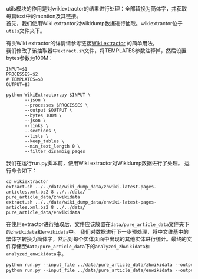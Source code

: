 
utils模块的作用是对wikiextractor的结果进行处理：全部替换为简体字，并获取每篇text中的mention及其链接。  
首先，我们使用Wiki extractor对wikidump数据进行抽取。wikiextractor位于`utils`文件夹下。

有关Wiki extractor的详情请参考链接[Wiki extractor](https://github.com/attardi/wikiextractor)
的简单用法。  
我们修改了该抽取器中`extract.sh`文件，将TEMPLATES参数注释掉，然后设置bytes参数为100M：
```shell
INPUT=$1
PROCESSES=$2
# TEMPLATES=$3
OUTPUT=$3

python WikiExtractor.py $INPUT \
       --json \
       --processes $PROCESSES \
       --output $OUTPUT \
       --bytes 100M \
       --json \
       --links \
       --sections \
       --lists \
       --keep_tables \
       --min_text_length 0 \
       --filter_disambig_pages

```
我们在运行run.py脚本前，使用Wiki extractor对Wikidump数据进行了处理。
运行命令如下：
```shell
cd wikiextractor
extract.sh ../../data/wiki_dump_data/zhwiki-latest-pages-articles.xml.bz2 8 ../../data/
pure_article_data/zhwikidata
extract.sh ../../data/wiki_dump_data/enwiki-latest-pages-articles.xml.bz2 8 ../../data/
pure_article_data/enwikidata
```

在使用extractor进行抽取后，文件应该放置在`data/pure_article_data`文件夹下`的zhwikidata`和`enwikidata`中。
我们对数据进行下一步预处理，将中文维基中的繁体字转换为简体字，然后对每个实体页面中出现的其他实体进行统计。最终的文件存储至`data/pure_article_data`下的`analyzed_zhwikidata和analyzed_enwikidata`中。
```python
python run.py --input_file ../data/pure_article_data/zhwikidata --output_file  ../data/pure_article_data/analyzed_zhwikidata
python run.py --input_file ../data/pure_article_data/enwikidata --output_file ../data/pure_article_data/analyzed_enwikidata
```